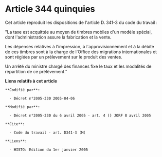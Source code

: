 # Article 344 quinquies

Cet article reproduit les dispositions de l'article D. 341-3 du code du travail :

"La taxe est acquittée au moyen de timbres mobiles d'un modèle spécial, dont l'administration assure la fabrication et la
vente.

Les dépenses relatives à l'impression, à l'approvisionnement et à la débite de ces timbres sont à la charge de l'Office des
migrations internationales et sont réglées par un prélevement sur le produit des ventes.

Un arrêté du ministre chargé des finances fixe le taux et les modalités de répartition de ce prélèvement."

**Liens relatifs à cet article**

	**Codifié par**:

	  - Décret n°2005-330 2005-04-06

	**Modifié par**:

	  - Décret n°2005-330 du 6 avril 2005 - art. 4 () JORF 8 avril 2005

	**Cite**:

	  - Code du travail - art. D341-3 (M)

	**Liens**:

	  - HISTO: Edition du 1er janvier 2005

